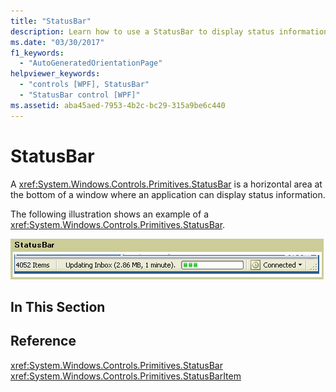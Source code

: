 ```yaml
---
title: "StatusBar"
description: Learn how to use a StatusBar to display status information in a horizontal bar in an application window.
ms.date: "03/30/2017"
f1_keywords: 
  - "AutoGeneratedOrientationPage"
helpviewer_keywords: 
  - "controls [WPF], StatusBar"
  - "StatusBar control [WPF]"
ms.assetid: aba45aed-7953-4b2c-bc29-315a9be6c440
---
```

# StatusBar

A <xref:System.Windows.Controls.Primitives.StatusBar> is a horizontal area at the bottom of a window where an application can display status information.  
  
 The following illustration shows an example of a <xref:System.Windows.Controls.Primitives.StatusBar>.  
  
 ![Status bar](./media/ss-ctl-statusbar.GIF "SS_CTL_statusbar")  
  
## In This Section  
  
## Reference  

 <xref:System.Windows.Controls.Primitives.StatusBar>  
  <xref:System.Windows.Controls.Primitives.StatusBarItem>  
